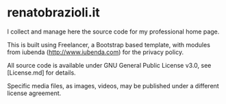 # renatobrazioli.it

I collect and manage here the source code for my professional home page.

This is built using Freelancer, a Bootstrap based template, with modules from 
iubenda (http://www.iubenda.com) for the privacy policy.

All source code is available under GNU General Public License v3.0, see [License.md] for details.

Specific media files, as images, videos, may be published under a different license agreement.


